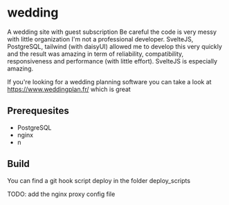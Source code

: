 # wedding
A wedding site with guest subscription
Be careful the code is very messy with little organization I'm not a professional developer.
SvelteJS, PostgreSQL, tailwind (with daisyUI) allowed me to develop this very quickly and the result was amazing in term of reliability, compatibility, responsiveness and performance (with little effort). SvelteJS is especially amazing.

If you're looking for a wedding planning software you can take a look at https://www.weddingplan.fr/ which is great

## Prerequesites
- PostgreSQL
- nginx
- n

## Build
You can find a git hook script deploy in the folder deploy_scripts

TODO: add the nginx proxy config file

